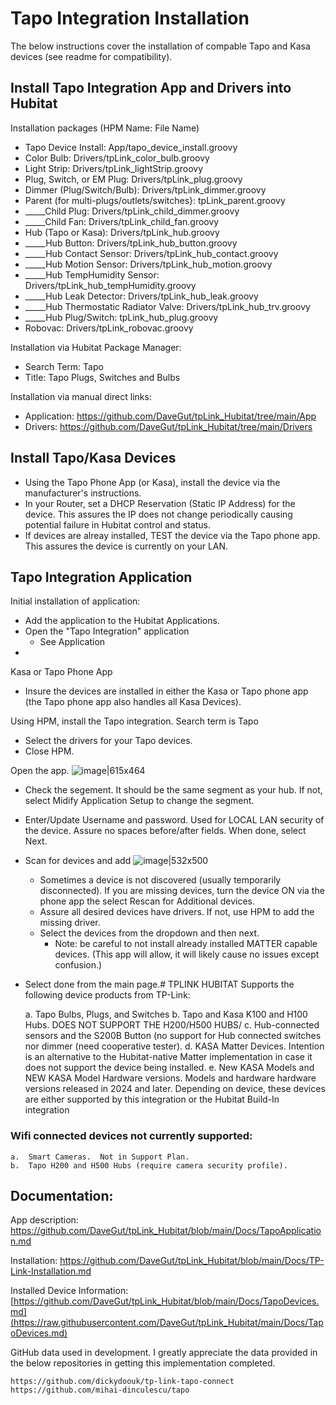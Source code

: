 # Tapo Integration Installation
The below instructions cover the installation of compable Tapo and Kasa devices (see readme for compatibility).

## Install Tapo Integration App and Drivers into Hubitat

Installation packages (HPM Name: File Name)
* Tapo Device Install: App/tapo_device_install.groovy
* Color Bulb: Drivers/tpLink_color_bulb.groovy
* Light Strip: Drivers/tpLink_lightStrip.groovy
* Plug, Switch, or EM Plug: Drivers/tpLink_plug.groovy
* Dimmer (Plug/Switch/Bulb): Drivers/tpLink_dimmer.groovy
* Parent (for multi-plugs/outlets/switches}: tpLink_parent.groovy
* _____Child Plug: Drivers/tpLink_child_dimmer.groovy
* _____Child Fan: Drivers/tpLink_child_fan.groovy
* Hub (Tapo or Kasa): Drivers/tpLink_hub.groovy
* _____Hub Button: Drivers/tpLink_hub_button.groovy
* _____Hub Contact Sensor: Drivers/tpLink_hub_contact.groovy
* _____Hub Motion Sensor: Drivers/tpLink_hub_motion.groovy
* _____Hub TempHumidity Sensor: Drivers/tpLink_hub_tempHumidity.groovy
* _____Hub Leak Detector: Drivers/tpLink_hub_leak.groovy
* _____Hub Thermostatic Radiator Valve: Drivers/tpLink_hub_trv.groovy
* _____Hub Plug/Switch: tpLink_hub_plug.groovy
* Robovac: Drivers/tpLink_robovac.groovy
	
Installation via Hubitat Package Manager:
* Search Term: Tapo
* Title: Tapo Plugs, Switches and Bulbs

Installation via manual direct links:
* Application: https://github.com/DaveGut/tpLink_Hubitat/tree/main/App
* Drivers: https://github.com/DaveGut/tpLink_Hubitat/tree/main/Drivers

## Install Tapo/Kasa Devices
* Using the Tapo Phone App (or Kasa), install the device via the manufacturer's instructions.
* In your Router, set a DHCP Reservation (Static IP Address) for the device.  This assures the IP does not change periodically causing potential failure in Hubitat control and status.
* If devices are alreay installed, TEST the device via the Tapo phone app.  This assures the device is currently on your LAN.

## Tapo Integration Application
Initial installation of application:
* Add the application to the Hubitat Applications.
* Open the "Tapo Integration" application
  * See Application 
* 




Kasa or Tapo Phone App

* Insure the devices are installed in either the Kasa or Tapo phone app (the Tapo phone app also handles all Kasa Devices).

Using HPM, install the Tapo integration.  Search term is Tapo
* Select the drivers for your Tapo devices.
* Close HPM.

Open the app.
![image|615x464](upload://yp0DwbWZpkSzOxtf4yJQMmAbgqX.png)

* Check the segement.  It should be the same segment as your hub.  If not, select Midify Application Setup to change the segment.
* Enter/Update Username and password.  Used for LOCAL LAN security of the device.  Assure no spaces before/after fields.  When done, select Next.
* Scan for devices and add
![image|532x500](upload://iF21LNFoygtRJlVa1DwMN3BMqIu.png)
  * Sometimes a device is not discovered (usually temporarily disconnected).  If you are missing devices, turn the device ON via the phone app the select Rescan for Additional devices.
  * Assure all desired devices have drivers.  If not, use HPM to add the missing driver.
  * Select the devices from the dropdown and then next.
    * Note: be careful to not install already installed MATTER capable devices.  (This app will allow, it will likely cause no issues except confusion.)
* Select done from the main page.# TPLINK HUBITAT
Supports the following device products from TP-Link:

	a.	Tapo Bulbs, Plugs, and Switches
 	b.	Tapo and Kasa K100 and H100 Hubs.   DOES NOT SUPPORT THE H200/H500 HUBS/
  	c.	Hub-connected sensors and the S200B Button (no support for Hub connected
   		switches nor dimmer (need cooperative tester).
    	d.	KASA Matter Devices.  Intention is an alternative to the Hubitat-native
      		Matter implementation in case it does not support the device being installed.
	e.	New KASA Models and NEW KASA Model Hardware versions.  Models and hardware
 		hardware versions released in 2024 and later.  Depending on device, these
   		devices are either supported by this integration or the Hubitat Build-In
     	integration

### Wifi connected devices not currently supported:
	a.	Smart Cameras.  Not in Support Plan.
 	b.	Tapo H200 and H500 Hubs (require camera security profile).

## Documentation:

App description:  https://github.com/DaveGut/tpLink_Hubitat/blob/main/Docs/TapoApplication.md

Installation: https://github.com/DaveGut/tpLink_Hubitat/blob/main/Docs/TP-Link-Installation.md

Installed Device Information: [https://github.com/DaveGut/tpLink_Hubitat/blob/main/Docs/TapoDevices.md](https://raw.githubusercontent.com/DaveGut/tpLink_Hubitat/main/Docs/TapoDevices.md)

GitHub data used in development.  I greatly appreciate the data provided in the below repositories in getting this implementation completed.

	https://github.com/dickydoouk/tp-link-tapo-connect
	https://github.com/mihai-dinculescu/tapo
 
